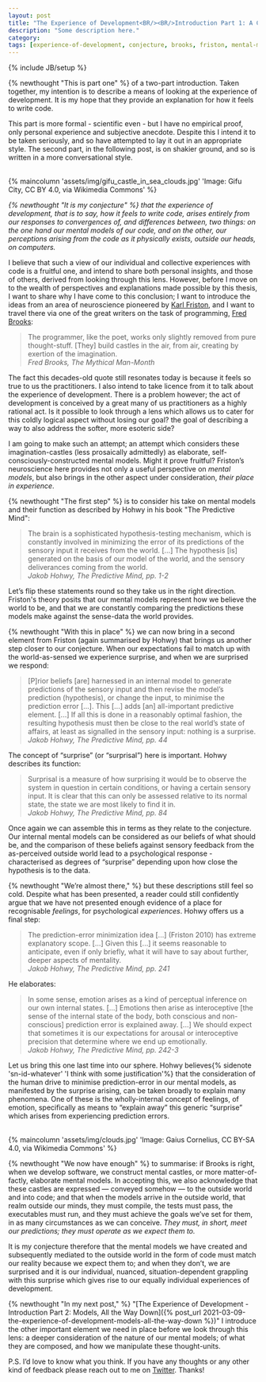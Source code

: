 ```yaml
---
layout: post
title: "The Experience of Development<BR/><BR/>Introduction Part 1: A Conjecture"
description: "Some description here."
category:
tags: [experience-of-development, conjecture, brooks, friston, mental-models, sky-castles]
---
```

{% include JB/setup %}

{% newthought "This is part one" %} of a two-part introduction. Taken together, my intention is to describe a means of looking at the experience of development.  It is my hope that they provide an explanation for how it feels to write code.

This part is more formal - scientific even - but I have no empirical proof, only personal experience and subjective anecdote.  Despite this I intend it to be taken seriously, and so have attempted to lay it out in an appropriate style.  The second part, in the following post, is on shakier ground, and so is written in a more conversational style.<BR/><BR/>

{% maincolumn 'assets/img/gifu_castle_in_sea_clouds.jpg' 'Image: Gifu City, CC BY 4.0, via Wikimedia Commons' %}

_{% newthought "It is my conjecture" %} that the experience of development, that is to say, how it feels to write code, arises entirely from our responses to convergences of, and differences between, two things: on the one hand our mental models of our code, and on the other, our perceptions arising from the code as it physically exists, outside our heads, on computers._

I believe that such a view of our individual and collective experiences with code is a fruitful one, and intend to share both personal insights, and those of others, derived from looking through this lens. However, before I move on to the wealth of perspectives and explanations made possible by this thesis, I want to share why I have come to this conclusion; I want to introduce the ideas from an area of neuroscience pioneered by [Karl Friston](https://en.wikipedia.org/wiki/Karl_J._Friston), and I want to travel there via one of the great writers on the task of programming, [Fred Brooks](https://en.wikipedia.org/wiki/Fred_Brooks):

> The programmer, like the poet, works only slightly removed from pure thought-stuff. [They] build castles in the air, from air, creating by exertion of the imagination.
<br/><cite>Fred Brooks, The Mythical Man-Month</cite>

The fact this decades-old quote still resonates today is because it feels so true to us the  practitioners. I also intend to take licence from it to talk about the experience of development. There is a problem however; the act of development is conceived by a great many of us practitioners as a highly rational act. Is it possible to look through a lens which allows us to cater for this coldly logical aspect without losing our goal? the goal of describing a way to also address the softer, more esoteric side? 

I am going to make such an attempt; an attempt which considers these imagination-castles (less prosaically admittedly) as elaborate, self-consciously-constructed mental models. Might it prove fruitful? Friston’s neuroscience here provides not only a useful perspective on _mental models_, but also brings in the other aspect under consideration, _their place in experience_.  

{% newthought "The first step" %} is to consider his take on mental models and their function as described by Hohwy in his book "The Predictive Mind":

> The brain is a sophisticated hypothesis-testing mechanism, which is constantly involved in minimizing the error of its predictions of the sensory input it receives from the world. […] The hypothesis [is] generated on the basis of our model of the world, and the sensory deliverances coming from the world.
<br/><cite>Jakob Hohwy, The Predictive Mind, pp. 1-2</cite> 

Let’s flip these statements round so they take us in the right direction.  Friston's theory posits that our mental models represent how we believe the world to be, and that we are constantly comparing the predictions these models make against the sense-data the world provides.  

{% newthought "With this in place" %} we can now bring in a second element from Friston (again summarised by Hohwy) that brings us another step closer to our conjecture. When our expectations fail to match up with the world-as-sensed we experience surprise, and when we are surprised we respond:

> [P]rior beliefs [are] harnessed in an internal model to generate predictions of the sensory input and then revise the model’s prediction (hypothesis), or change the input, to minimise the prediction error [...]. This [...] adds [an] all-important predictive element. [...] If all this is done in a reasonably optimal fashion, the resulting hypothesis must then be close to the real world’s state of affairs, at least as signalled in the sensory input: nothing is a surprise.
<br/><cite>Jakob Hohwy, The Predictive Mind, pp. 44</cite>

The concept of “surprise” (or “surprisal”) here is important.  Hohwy describes its function:

> Surprisal is a measure of how surprising it would be to observe the system in question in certain conditions, or having a certain sensory input. It is clear that this can only be assessed relative to its normal state, the state we are most likely to find it in.
<br/><cite>Jakob Hohwy, The Predictive Mind, pp. 84</cite>

Once again we can assemble this in terms as they relate to the conjecture.  Our internal mental models can be considered as our beliefs of what should be, and the comparison of these beliefs against sensory feedback from the as-perceived outside world lead to a psychological response - characterised as degrees of “surprise” depending upon how close the hypothesis is to the data.  

{% newthought "We’re almost there," %} but these descriptions still feel so cold. Despite what has been presented, a reader could still confidently argue that we have not presented enough evidence of a place for  recognisable _feelings_, for psychological _experiences_. Hohwy offers us a final step:

> The prediction-error minimization idea [...] (Friston 2010) has extreme explanatory scope. [...] Given this [...] it seems reasonable to anticipate, even if only briefly, what it will have to say about further, deeper aspects of mentality.
<br/><cite>Jakob Hohwy, The Predictive Mind, pp. 241</cite>

He elaborates:

> In some sense, emotion arises as a kind of perceptual inference on our own internal states. [...] Emotions then arise as interoceptive [the sense of the internal state of the body, both conscious and non-conscious] prediction error is explained away. [...] We should expect that sometimes it is our expectations for arousal or interoceptive precision that determine where we end up emotionally.
<br/><cite>Jakob Hohwy, The Predictive Mind, pp. 242-3</cite>

Let us bring this one last time into our sphere. Hohwy believes{% sidenote 'sn-id-whatever' 'I think with some justification'%} that the consideration of the human drive to minimise prediction-error in our mental models, as manifested by the surprise arising, can be taken broadly to explain many phenomena. One of these is the wholly-internal concept of feelings, of emotion, specifically as means to “explain away” this generic “surprise” which arises from experiencing prediction errors.<BR/><BR/>

{% maincolumn 'assets/img/clouds.jpg' 'Image: Gaius Cornelius, CC BY-SA 4.0, via Wikimedia Commons' %}

{% newthought "We now have enough" %} to summarise: if Brooks is right, when we develop software, we construct mental castles, or more matter-of-factly, elaborate mental models. In accepting this, we also acknowledge that these castles are expressed — conveyed somehow — to the outside world and into code; and that when the models arrive in the outside world, that realm outside our minds, they must compile, the tests must pass, the executables must run, and they must achieve the goals we’ve set for them, in as many circumstances as we can conceive. _They must, in short, meet our predictions; they must operate as we expect them to._ 

It is my conjecture therefore that the mental models we have created and subsequently mediated to the outside world in the form of code must match our reality because we expect them to; and when they don’t, we are surprised and it is our individual, nuanced, situation-dependent grappling with this surprise which gives rise to our equally individual experiences of development.

{% newthought "In my next post," %} "[The Experience of Development - Introduction Part 2: Models, All the Way Down]({% post_url 2021-03-09-the-experience-of-development-models-all-the-way-down %})" I introduce the other important element we need in place before we look through this lens: a deeper consideration of the nature of our mental models; of what they are composed, and how we manipulate these thought-units.
 
P.S. I’d love to know what you think. If you have any thoughts or any other kind of feedback please reach out to me on [Twitter](https:/twitter.com/al94781). Thanks!